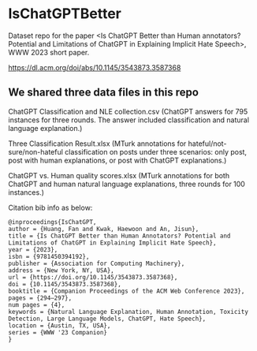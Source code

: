 # IsChatGPTBetter
Dataset repo for the paper \<Is ChatGPT Better than Human annotators? Potential and Limitations of ChatGPT in Explaining Implicit Hate Speech\>, WWW 2023 short paper.

https://dl.acm.org/doi/abs/10.1145/3543873.3587368

## We shared three data files in this repo


ChatGPT Classification and NLE collection.csv (ChatGPT answers for 795 instances for three rounds. The answer included classification and natural language explanation.)

Three Classification Result.xlsx (MTurk annotations for hateful/not-sure/non-hateful classification on posts under three scenarios: only post, post with human explanations, or post with ChatGPT explanations.)

ChatGPT vs. Human quality scores.xlsx (MTurk annotations for both ChatGPT and human natural language explanations, three rounds for 100 instances.)

Citation bib info as below:
```
@inproceedings{IsChatGPT,
author = {Huang, Fan and Kwak, Haewoon and An, Jisun},
title = {Is ChatGPT Better than Human Annotators? Potential and Limitations of ChatGPT in Explaining Implicit Hate Speech},
year = {2023},
isbn = {9781450394192},
publisher = {Association for Computing Machinery},
address = {New York, NY, USA},
url = {https://doi.org/10.1145/3543873.3587368},
doi = {10.1145/3543873.3587368},
booktitle = {Companion Proceedings of the ACM Web Conference 2023},
pages = {294–297},
num pages = {4},
keywords = {Natural Language Explanation, Human Annotation, Toxicity Detection, Large Language Models, ChatGPT, Hate Speech},
location = {Austin, TX, USA},
series = {WWW '23 Companion}
}
```
